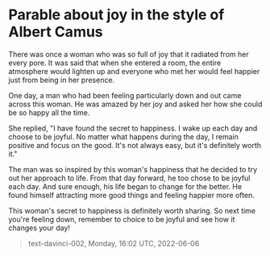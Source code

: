 # Parable about joy in the style of Albert Camus



There was once a woman who was so full of joy that it radiated from her every pore. It was said that when she entered a room, the entire atmosphere would lighten up and everyone who met her would feel happier just from being in her presence.

One day, a man who had been feeling particularly down and out came across this woman. He was amazed by her joy and asked her how she could be so happy all the time.

She replied, "I have found the secret to happiness. I wake up each day and choose to be joyful. No matter what happens during the day, I remain positive and focus on the good. It's not always easy, but it's definitely worth it."

The man was so inspired by this woman's happiness that he decided to try out her approach to life. From that day forward, he too chose to be joyful each day. And sure enough, his life began to change for the better. He found himself attracting more good things and feeling happier more often.

This woman's secret to happiness is definitely worth sharing. So next time you're feeling down, remember to choice to be joyful and see how it changes your day!

> text-davinci-002, Monday, 16:02 UTC, 2022-06-06
